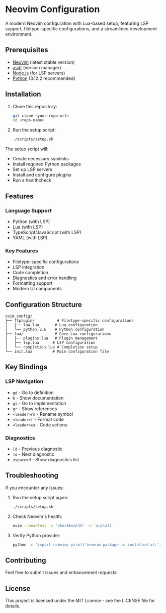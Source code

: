 # Neovim Configuration

A modern Neovim configuration with Lua-based setup, featuring LSP support, filetype-specific configurations, and a streamlined development environment.

## Prerequisites

- [Neovim](https://neovim.io/) (latest stable version)
- [asdf](https://asdf-vm.com/) (version manager)
- [Node.js](https://nodejs.org/) (for LSP servers)
- [Python](https://www.python.org/) (3.12.2 recommended)

## Installation

1. Clone this repository:
   ```bash
   git clone <your-repo-url>
   cd <repo-name>
   ```

2. Run the setup script:
   ```bash
   ./scripts/setup.sh
   ```

The setup script will:
- Create necessary symlinks
- Install required Python packages
- Set up LSP servers
- Install and configure plugins
- Run a healthcheck

## Features

### Language Support
- Python (with LSP)
- Lua (with LSP)
- TypeScript/JavaScript (with LSP)
- YAML (with LSP)

### Key Features
- Filetype-specific configurations
- LSP integration
- Code completion
- Diagnostics and error handling
- Formatting support
- Modern UI components

## Configuration Structure

```
nvim_config/
├── ftplugin/          # Filetype-specific configurations
│   ├── lua.lua       # Lua configuration
│   └── python.lua    # Python configuration
├── lua/              # Core Lua configurations
│   ├── plugins.lua   # Plugin management
│   ├── lsp.lua      # LSP configuration
│   └── completion.lua # Completion setup
└── init.lua         # Main configuration file
```

## Key Bindings

### LSP Navigation
- `gd` - Go to definition
- `K` - Show documentation
- `gi` - Go to implementation
- `gr` - Show references
- `<leader>rn` - Rename symbol
- `<leader>f` - Format code
- `<leader>ca` - Code actions

### Diagnostics
- `[d` - Previous diagnostic
- `]d` - Next diagnostic
- `<space>d` - Show diagnostics list

## Troubleshooting

If you encounter any issues:

1. Run the setup script again:
   ```bash
   ./scripts/setup.sh
   ```

2. Check Neovim's health:
   ```bash
   nvim --headless -c 'checkhealth' -c 'quitall'
   ```

3. Verify Python provider:
   ```bash
   python -c "import neovim; print('neovim package is installed at:', neovim.__file__)"
   ```

## Contributing

Feel free to submit issues and enhancement requests!

## License

This project is licensed under the MIT License - see the LICENSE file for details.
